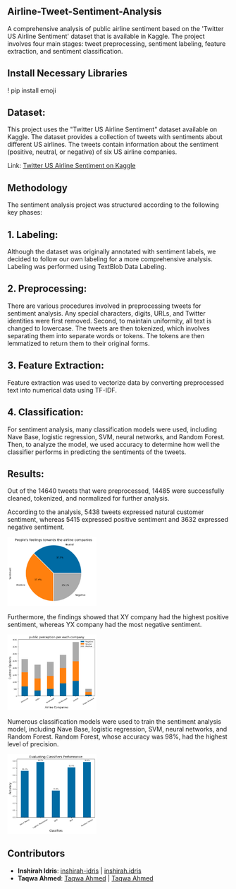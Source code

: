 ## Airline-Tweet-Sentiment-Analysis
A comprehensive analysis of public airline sentiment based on the 'Twitter US Airline Sentiment' dataset that is available in Kaggle. The project involves four main stages: tweet preprocessing, sentiment labeling, feature extraction, and sentiment classification.

## Install Necessary Libraries
! pip install emoji

## Dataset:
This project uses the "Twitter US Airline Sentiment" dataset available on Kaggle. The dataset provides a collection of tweets with sentiments about different US airlines. The tweets contain information about the sentiment (positive, neutral, or negative) of six US airline companies.

Link: [Twitter US Airline Sentiment on Kaggle](https://www.kaggle.com/datasets/crowdflower/twitter-airline-sentiment/data)

## Methodology
The sentiment analysis project was structured according to the following key phases:

## 1. Labeling: 
Although the dataset was originally annotated with sentiment labels, we decided to follow our own labeling for a more comprehensive analysis. Labeling was performed using TextBlob Data Labeling.

## 2. Preprocessing:
There are various procedures involved in preprocessing tweets for sentiment analysis. Any special characters, digits, URLs, and Twitter identities were first removed. Second, to maintain uniformity, all text is changed to lowercase. The tweets are then tokenized, which involves separating them into separate words or tokens. The tokens are then lemmatized to return them to their original forms.

## 3. Feature Extraction:
Feature extraction was used to vectorize data by converting preprocessed text into numerical data using TF-IDF.

## 4. Classification:
For sentiment analysis, many classification models were used, including Nave Base, logistic regression, SVM, neural networks, and Random Forest. Then, to analyze the model, we used accuracy to determine how well the classifier performs in predicting the sentiments of the tweets.

## Results:
Out of the 14640 tweets that were preprocessed, 14485 were successfully cleaned, tokenized, and normalized for further analysis.

According to the analysis, 5438 tweets expressed natural customer sentiment, whereas 5415 expressed positive sentiment and 3632 expressed negative sentiment.

<img src="./images/Pie_Chart.png" width="40%" height="40%"> 

Furthermore, the findings showed that XY company had the highest positive sentiment, whereas YX company had the most negative sentiment.

<img src="./images/stack_chart.png" width="40%" height="40%">

Numerous classification models were used to train the sentiment analysis model, including Nave Base, logistic regression, SVM, neural networks, and Random Forest. Random Forest, whose accuracy was 98%, had the highest level of precision.

<img src="./images/Classifiers_Performance.png" width="40%" height="40%">

## Contributors

- **Inshirah Idris**: [inshirah-idris](https://github.com/inshirah-idris) | [inshirah.idris](https://www.linkedin.com/in/inshirah-idris-bb937362/)
- **Taqwa Ahmed**: [Taqwa Ahmed](https://github.com/taqwa315) | [Taqwa Ahmed](https://www.linkedin.com/in/taqwa-ahmed-681a2646/)
